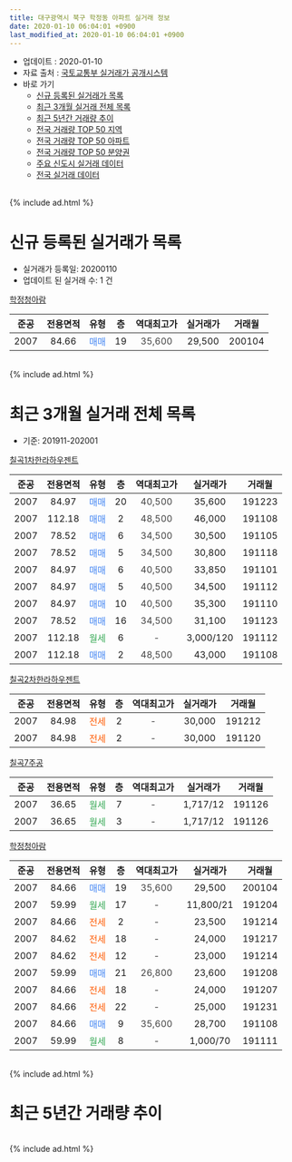 ```yaml
---
title: 대구광역시 북구 학정동 아파트 실거래 정보
date: 2020-01-10 06:04:01 +0900
last_modified_at: 2020-01-10 06:04:01 +0900
---
```


* 업데이트 : 2020-01-10
* 자료 출처 : [국토교통부 실거래가 공개시스템](http://rt.molit.go.kr)
* 바로 가기
    * [신규 등록된 실거래가 목록](#신규-등록된-실거래가-목록)
    * [최근 3개월 실거래 전체 목록](#최근-3개월-실거래-전체-목록)
    * [최근 5년간 거래량 추이](#최근-5년간-거래량-추이)
    * [전국 거래량 TOP 50 지역](https://inasie.github.io/apt-trade-info/최근-3개월-전국에서-가장-거래가-많이-발생한-지역)
    * [전국 거래량 TOP 50 아파트](https://inasie.github.io/apt-trade-info/최근-3개월-전국에서-가장-거래가-많이-발생한-아파트)
    * [전국 거래량 TOP 50 분양권](https://inasie.github.io/apt-trade-info/최근-3개월-전국에서-가장-거래가-많이-발생한-분양권)
    * [주요 신도시 실거래 데이터](https://inasie.github.io/apt-trade-info/주요-신도시)
    * [전국 실거래 데이터](https://inasie.github.io/apt-trade-info/전국)
<br>
{% include ad.html %}
<br>

# 신규 등록된 실거래가 목록
* 실거래가 등록일: 20200110
* 업데이트 된 실거래 수: 1 건


[학정청아람](https://search.naver.com/search.naver?query=%EB%8C%80%EA%B5%AC%EA%B4%91%EC%97%AD%EC%8B%9C+%EB%B6%81%EA%B5%AC+%ED%95%99%EC%A0%95%EB%8F%99+%ED%95%99%EC%A0%95%EC%B2%AD%EC%95%84%EB%9E%8C)

|준공|전용면적|유형|층|역대최고가|실거래가|거래월|
|:---:|:---:|:---:|:---:|:---:|:---:|:---:|
|2007|84.66|<span style="color:#4285f3">매매</span>|19|<span style="color:#444444">35,600</span>|29,500|200104|


<br>
{% include ad.html %}
<br>

# 최근 3개월 실거래 전체 목록
* 기준: 201911-202001


[칠곡1차한라하우젠트](https://search.naver.com/search.naver?query=%EB%8C%80%EA%B5%AC%EA%B4%91%EC%97%AD%EC%8B%9C+%EB%B6%81%EA%B5%AC+%ED%95%99%EC%A0%95%EB%8F%99+%EC%B9%A0%EA%B3%A11%EC%B0%A8%ED%95%9C%EB%9D%BC%ED%95%98%EC%9A%B0%EC%A0%A0%ED%8A%B8)

|준공|전용면적|유형|층|역대최고가|실거래가|거래월|
|:---:|:---:|:---:|:---:|:---:|:---:|:---:|
|2007|84.97|<span style="color:#4285f3">매매</span>|20|<span style="color:#444444">40,500</span>|35,600|191223|
|2007|112.18|<span style="color:#4285f3">매매</span>|2|<span style="color:#444444">48,500</span>|46,000|191108|
|2007|78.52|<span style="color:#4285f3">매매</span>|6|<span style="color:#444444">34,500</span>|30,500|191105|
|2007|78.52|<span style="color:#4285f3">매매</span>|5|<span style="color:#444444">34,500</span>|30,800|191118|
|2007|84.97|<span style="color:#4285f3">매매</span>|6|<span style="color:#444444">40,500</span>|33,850|191101|
|2007|84.97|<span style="color:#4285f3">매매</span>|5|<span style="color:#444444">40,500</span>|34,500|191112|
|2007|84.97|<span style="color:#4285f3">매매</span>|10|<span style="color:#444444">40,500</span>|35,300|191110|
|2007|78.52|<span style="color:#4285f3">매매</span>|16|<span style="color:#444444">34,500</span>|31,100|191123|
|2007|112.18|<span style="color:#34a853">월세</span>|6|<span style="color:#444444">-</span>|3,000/120|191112|
|2007|112.18|<span style="color:#4285f3">매매</span>|2|<span style="color:#444444">48,500</span>|43,000|191108|

[칠곡2차한라하우젠트](https://search.naver.com/search.naver?query=%EB%8C%80%EA%B5%AC%EA%B4%91%EC%97%AD%EC%8B%9C+%EB%B6%81%EA%B5%AC+%ED%95%99%EC%A0%95%EB%8F%99+%EC%B9%A0%EA%B3%A12%EC%B0%A8%ED%95%9C%EB%9D%BC%ED%95%98%EC%9A%B0%EC%A0%A0%ED%8A%B8)

|준공|전용면적|유형|층|역대최고가|실거래가|거래월|
|:---:|:---:|:---:|:---:|:---:|:---:|:---:|
|2007|84.98|<span style="color:#ff5a00">전세</span>|2|<span style="color:#444444">-</span>|30,000|191212|
|2007|84.98|<span style="color:#ff5a00">전세</span>|2|<span style="color:#444444">-</span>|30,000|191120|

[칠곡7주공](https://search.naver.com/search.naver?query=%EB%8C%80%EA%B5%AC%EA%B4%91%EC%97%AD%EC%8B%9C+%EB%B6%81%EA%B5%AC+%ED%95%99%EC%A0%95%EB%8F%99+%EC%B9%A0%EA%B3%A17%EC%A3%BC%EA%B3%B5)

|준공|전용면적|유형|층|역대최고가|실거래가|거래월|
|:---:|:---:|:---:|:---:|:---:|:---:|:---:|
|2007|36.65|<span style="color:#34a853">월세</span>|7|<span style="color:#444444">-</span>|1,717/12|191126|
|2007|36.65|<span style="color:#34a853">월세</span>|3|<span style="color:#444444">-</span>|1,717/12|191126|

[학정청아람](https://search.naver.com/search.naver?query=%EB%8C%80%EA%B5%AC%EA%B4%91%EC%97%AD%EC%8B%9C+%EB%B6%81%EA%B5%AC+%ED%95%99%EC%A0%95%EB%8F%99+%ED%95%99%EC%A0%95%EC%B2%AD%EC%95%84%EB%9E%8C)

|준공|전용면적|유형|층|역대최고가|실거래가|거래월|
|:---:|:---:|:---:|:---:|:---:|:---:|:---:|
|2007|84.66|<span style="color:#4285f3">매매</span>|19|<span style="color:#444444">35,600</span>|29,500|200104|
|2007|59.99|<span style="color:#34a853">월세</span>|17|<span style="color:#444444">-</span>|11,800/21|191204|
|2007|84.66|<span style="color:#ff5a00">전세</span>|2|<span style="color:#444444">-</span>|23,500|191214|
|2007|84.62|<span style="color:#ff5a00">전세</span>|18|<span style="color:#444444">-</span>|24,000|191217|
|2007|84.62|<span style="color:#ff5a00">전세</span>|12|<span style="color:#444444">-</span>|23,000|191214|
|2007|59.99|<span style="color:#4285f3">매매</span>|21|<span style="color:#444444">26,800</span>|23,600|191208|
|2007|84.66|<span style="color:#ff5a00">전세</span>|18|<span style="color:#444444">-</span>|24,000|191207|
|2007|84.66|<span style="color:#ff5a00">전세</span>|22|<span style="color:#444444">-</span>|25,000|191231|
|2007|84.66|<span style="color:#4285f3">매매</span>|9|<span style="color:#444444">35,600</span>|28,700|191108|
|2007|59.99|<span style="color:#34a853">월세</span>|8|<span style="color:#444444">-</span>|1,000/70|191111|


<br>
{% include ad.html %}
<br>

# 최근 5년간 거래량 추이


<div style="width:100%;">
    <canvas id="deal_progress" height="200"></canvas>
</div>

<script>
new Chart(document.getElementById("deal_progress"), {
    type: 'line',
    data: {
        labels: ['201501','201502','201503','201504','201505','201506','201507','201508','201509','201510','201511','201512','201601','201602','201603','201604','201605','201606','201607','201608','201609','201610','201611','201612','201701','201702','201703','201704','201705','201706','201707','201708','201709','201710','201711','201712','201801','201802','201803','201804','201805','201806','201807','201808','201809','201810','201811','201812','201901','201902','201903','201904','201905','201906','201907','201908','201909','201910','201911','201912','202001'],
        datasets: [{
            label: '매매',
            pointRadius: 1,
            data: [17, 10, 24, 17, 13, 10, 16, 8, 12, 8, 4, 2, 2, 4, 3, 3, 1, 3, 5, 9, 12, 9, 4, 8, 4, 5, 2, 8, 16, 18, 21, 21, 4, 6, 10, 7, 16, 5, 17, 4, 12, 7, 2, 7, 21, 16, 4, 3, 5, 6, 6, 11, 5, 9, 15, 9, 11, 13, 9, 2, 1],
            borderColor: "rgba(255, 201, 14, 1)",
            backgroundColor: "rgba(255, 201, 14, 0.5)",
            fill: false,
            lineTension: 0
        },{
            label: '전월세',
            pointRadius: 1,
            data: [8, 6, 11, 10, 6, 6, 14, 26, 9, 13, 9, 7, 6, 9, 11, 5, 9, 5, 10, 10, 4, 3, 7, 14, 13, 15, 9, 5, 1, 11, 9, 14, 8, 3, 6, 8, 9, 9, 10, 5, 7, 9, 3, 3, 7, 7, 6, 4, 7, 12, 5, 7, 5, 9, 6, 27, 15, 13, 5, 7, 0],
            borderColor: "rgba(0, 141, 185, 1)",
            backgroundColor: "rgba(0, 141, 185, 0.5)",
            fill: false,
            lineTension: 0
        }
        ]
    },
    options: {
        responsive: true,
        title: {
            display: false
        },
        tooltips: {
            mode: 'index',
            intersect: false
        },
        hover: {
            mode: 'nearest',
            intersect: true
        },
        scales: {
            xAxes: [{
                display: true,
                scaleLabel: {
                    display: true,
                    labelString: '년/월'
                }
            }],
            yAxes: [{
                display: true,
                ticks: {
                    suggestedMin: 0,
                },
                scaleLabel: {
                    display: true,
                    labelString: '실거래 수'
                }
            }]
        }
    }
});

</script>


<br>
{% include ad.html %}
<br>

